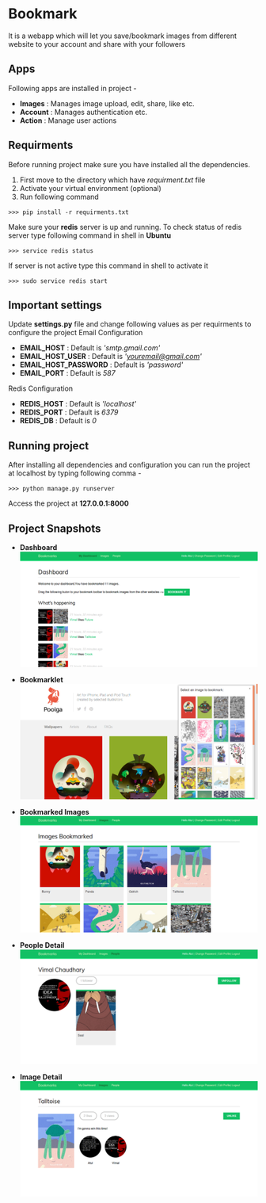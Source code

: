 # Bookmark
It is a webapp which will let you save/bookmark images from different website to your account and share with your followers

## Apps
Following apps are installed in project - 
* **Images** : Manages image upload, edit, share, like etc.
* **Account** : Manages authentication etc.
* **Action** : Manage user actions

## Requirments
Before running project make sure you have installed all the dependencies.

1. First move to the directory which have *requirment.txt* file
2. Activate your virtual environment (optional)
3. Run following command 
```
>>> pip install -r requirments.txt
```
Make sure your **redis** server is up and running. To check status of redis server type following command in shell in **Ubuntu**
```
>>> service redis status
```
If server is not active type this command in shell to activate it
```
>>> sudo service redis start 
```
## Important settings 
Update **settings.py** file and change following values as per requirments to configure the project
Email Configuration
* **EMAIL_HOST** : Default is *'smtp.gmail.com'*
* **EMAIL_HOST_USER** : Default is  *'youremail@gmail.com'*
* **EMAIL_HOST_PASSWORD** : Default is *'password'*
* **EMAIL_PORT** : Default is *587*

Redis Configuration
* **REDIS_HOST** : Default is *'localhost'*
* **REDIS_PORT** : Default is  *6379*
* **REDIS_DB** : Default is *0*

## Running project
After installing all dependencies and configuration you can run the project at localhost by typing following comma - 
```
>>> python manage.py runserver
```
Access the project at **127.0.0.1:8000**

## Project Snapshots
* **Dashboard**
![alt text](https://github.com/overide/project-bookmark/blob/master/project_snapshots/bmark_dashboard.png "Dashboard")

* **Bookmarklet**
![alt text](https://github.com/overide/project-bookmark/blob/master/project_snapshots/bmark_bookmarklet.png "Bookmarklet")

* **Bookmarked Images**
![alt text](https://github.com/overide/project-bookmark/blob/master/project_snapshots/bmark_images.png "Bookmarked Images")

* **People Detail**
![alt text](https://github.com/overide/project-bookmark/blob/master/project_snapshots/bmark_people_detail.png "People Detail")

* **Image Detail**
![alt text](https://github.com/overide/project-bookmark/blob/master/project_snapshots/bmark_image_detail.png "Image Detail")
